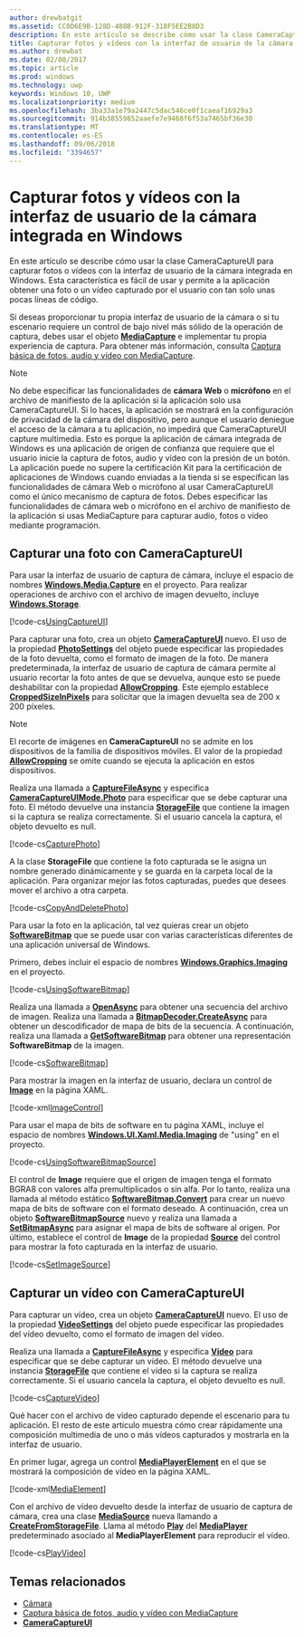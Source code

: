 ```yaml
---
author: drewbatgit
ms.assetid: CC0D6E9B-128D-488B-912F-318F5EE2B8D3
description: En este artículo se describe cómo usar la clase CameraCaptureUI para capturar fotos o vídeos con la interfaz de usuario de la cámara integrada en Windows.
title: Capturar fotos y vídeos con la interfaz de usuario de la cámara integrada en Windows
ms.author: drewbat
ms.date: 02/08/2017
ms.topic: article
ms.prod: windows
ms.technology: uwp
keywords: Windows 10, UWP
ms.localizationpriority: medium
ms.openlocfilehash: 3ba33a1e79a2447c5dac546ce0f1caeaf16929a3
ms.sourcegitcommit: 914b38559852aaefe7e9468f6f53a7465bf36e30
ms.translationtype: MT
ms.contentlocale: es-ES
ms.lasthandoff: 09/06/2018
ms.locfileid: "3394657"
---
```

# <a name="capture-photos-and-video-with-windows-built-in-camera-ui"></a>Capturar fotos y vídeos con la interfaz de usuario de la cámara integrada en Windows



En este artículo se describe cómo usar la clase CameraCaptureUI para capturar fotos o vídeos con la interfaz de usuario de la cámara integrada en Windows. Esta característica es fácil de usar y permite a la aplicación obtener una foto o un vídeo capturado por el usuario con tan solo unas pocas líneas de código.

Si deseas proporcionar tu propia interfaz de usuario de la cámara o si tu escenario requiere un control de bajo nivel más sólido de la operación de captura, debes usar el objeto [**MediaCapture**](https://msdn.microsoft.com/library/windows/apps/br241124) e implementar tu propia experiencia de captura. Para obtener más información, consulta [Captura básica de fotos, audio y vídeo con MediaCapture](basic-photo-video-and-audio-capture-with-MediaCapture.md).

> [!NOTE]
> No debe especificar las funcionalidades de **cámara Web** o **micrófono** en el archivo de manifiesto de la aplicación si la aplicación solo usa CameraCaptureUI. Si lo haces, la aplicación se mostrará en la configuración de privacidad de la cámara del dispositivo, pero aunque el usuario deniegue el acceso de la cámara a tu aplicación, no impedirá que CameraCaptureUI capture multimedia. Esto es porque la aplicación de cámara integrada de Windows es una aplicación de origen de confianza que requiere que el usuario inicie la captura de fotos, audio y vídeo con la presión de un botón. La aplicación puede no supere la certificación Kit para la certificación de aplicaciones de Windows cuando enviadas a la tienda si se especifican las funcionalidades de cámara Web o micrófono al usar CameraCaptureUI como el único mecanismo de captura de fotos.
> Debes especificar las funcionalidades de cámara web o micrófono en el archivo de manifiesto de la aplicación si usas MediaCapture para capturar audio, fotos o vídeo mediante programación.

## <a name="capture-a-photo-with-cameracaptureui"></a>Capturar una foto con CameraCaptureUI

Para usar la interfaz de usuario de captura de cámara, incluye el espacio de nombres [**Windows.Media.Capture**](https://msdn.microsoft.com/library/windows/apps/br226738) en el proyecto. Para realizar operaciones de archivo con el archivo de imagen devuelto, incluye [**Windows.Storage**](https://msdn.microsoft.com/library/windows/apps/br227346).

[!code-cs[UsingCaptureUI](./code/CameraCaptureUIWin10/cs/MainPage.xaml.cs#SnippetUsingCaptureUI)]

Para capturar una foto, crea un objeto [**CameraCaptureUI**](https://msdn.microsoft.com/library/windows/apps/br241030) nuevo. El uso de la propiedad [**PhotoSettings**](https://msdn.microsoft.com/library/windows/apps/br241058) del objeto puede especificar las propiedades de la foto devuelta, como el formato de imagen de la foto. De manera predeterminada, la interfaz de usuario de captura de cámara permite al usuario recortar la foto antes de que se devuelva, aunque esto se puede deshabilitar con la propiedad [**AllowCropping**](https://msdn.microsoft.com/library/windows/apps/br241042). Este ejemplo establece [**CroppedSizeInPixels**](https://msdn.microsoft.com/library/windows/apps/br241044) para solicitar que la imagen devuelta sea de 200 x 200 píxeles.

> [!NOTE]
> El recorte de imágenes en **CameraCaptureUI** no se admite en los dispositivos de la familia de dispositivos móviles. El valor de la propiedad [**AllowCropping**](https://msdn.microsoft.com/library/windows/apps/br241042) se omite cuando se ejecuta la aplicación en estos dispositivos.

Realiza una llamada a [**CaptureFileAsync**](https://msdn.microsoft.com/library/windows/apps/br241057) y especifica [**CameraCaptureUIMode.Photo**](https://msdn.microsoft.com/library/windows/apps/br241040) para especificar que se debe capturar una foto. El método devuelve una instancia [**StorageFile**](https://msdn.microsoft.com/library/windows/apps/br227171) que contiene la imagen si la captura se realiza correctamente. Si el usuario cancela la captura, el objeto devuelto es null.

[!code-cs[CapturePhoto](./code/CameraCaptureUIWin10/cs/MainPage.xaml.cs#SnippetCapturePhoto)]

A la clase **StorageFile** que contiene la foto capturada se le asigna un nombre generado dinámicamente y se guarda en la carpeta local de la aplicación. Para organizar mejor las fotos capturadas, puedes que desees mover el archivo a otra carpeta.

[!code-cs[CopyAndDeletePhoto](./code/CameraCaptureUIWin10/cs/MainPage.xaml.cs#SnippetCopyAndDeletePhoto)]

Para usar la foto en la aplicación, tal vez quieras crear un objeto [**SoftwareBitmap**](https://msdn.microsoft.com/library/windows/apps/dn887358) que se puede usar con varias características diferentes de una aplicación universal de Windows.

Primero, debes incluir el espacio de nombres [**Windows.Graphics.Imaging**](https://msdn.microsoft.com/library/windows/apps/br226400) en el proyecto.

[!code-cs[UsingSoftwareBitmap](./code/CameraCaptureUIWin10/cs/MainPage.xaml.cs#SnippetUsingSoftwareBitmap)]

Realiza una llamada a [**OpenAsync**](https://msdn.microsoft.com/library/windows/apps/br227116) para obtener una secuencia del archivo de imagen. Realiza una llamada a [**BitmapDecoder.CreateAsync**](https://msdn.microsoft.com/library/windows/apps/br226182) para obtener un descodificador de mapa de bits de la secuencia. A continuación, realiza una llamada a [**GetSoftwareBitmap**](https://msdn.microsoft.com/library/windows/apps/dn887332) para obtener una representación **SoftwareBitmap** de la imagen.

[!code-cs[SoftwareBitmap](./code/CameraCaptureUIWin10/cs/MainPage.xaml.cs#SnippetSoftwareBitmap)]

Para mostrar la imagen en la interfaz de usuario, declara un control de [**Image**](https://msdn.microsoft.com/library/windows/apps/br242752) en la página XAML.

[!code-xml[ImageControl](./code/CameraCaptureUIWin10/cs/MainPage.xaml#SnippetImageControl)]

Para usar el mapa de bits de software en tu página XAML, incluye el espacio de nombres [**Windows.UI.Xaml.Media.Imaging**](https://msdn.microsoft.com/library/windows/apps/br243258) de "using" en el proyecto.

[!code-cs[UsingSoftwareBitmapSource](./code/CameraCaptureUIWin10/cs/MainPage.xaml.cs#SnippetUsingSoftwareBitmapSource)]

El control de **Image** requiere que el origen de imagen tenga el formato BGRA8 con valores alfa premultiplicados o sin alfa. Por lo tanto, realiza una llamada al método estático [**SoftwareBitmap.Convert**](https://msdn.microsoft.com/library/windows/apps/dn887362) para crear un nuevo mapa de bits de software con el formato deseado. A continuación, crea un objeto [**SoftwareBitmapSource**](https://msdn.microsoft.com/library/windows/apps/dn997854) nuevo y realiza una llamada a [**SetBitmapAsync**](https://msdn.microsoft.com/library/windows/apps/dn997856) para asignar el mapa de bits de software al origen. Por último, establece el control de **Image** de la propiedad [**Source**](https://msdn.microsoft.com/library/windows/apps/br242760) del control para mostrar la foto capturada en la interfaz de usuario.

[!code-cs[SetImageSource](./code/CameraCaptureUIWin10/cs/MainPage.xaml.cs#SnippetSetImageSource)]

## <a name="capture-a-video-with-cameracaptureui"></a>Capturar un vídeo con CameraCaptureUI

Para capturar un vídeo, crea un objeto [**CameraCaptureUI**](https://msdn.microsoft.com/library/windows/apps/br241030) nuevo. El uso de la propiedad [**VideoSettings**](https://msdn.microsoft.com/library/windows/apps/br241059) del objeto puede especificar las propiedades del vídeo devuelto, como el formato de imagen del vídeo.

Realiza una llamada a [**CaptureFileAsync**](https://msdn.microsoft.com/library/windows/apps/br241057) y especifica [**Video**](https://msdn.microsoft.com/library/windows/apps/br241059) para especificar que se debe capturar un vídeo. El método devuelve una instancia [**StorageFile**](https://msdn.microsoft.com/library/windows/apps/br227171) que contiene el vídeo si la captura se realiza correctamente. Si el usuario cancela la captura, el objeto devuelto es null.

[!code-cs[CaptureVideo](./code/CameraCaptureUIWin10/cs/MainPage.xaml.cs#SnippetCaptureVideo)]

Qué hacer con el archivo de vídeo capturado depende el escenario para tu aplicación. El resto de este artículo muestra cómo crear rápidamente una composición multimedia de uno o más vídeos capturados y mostrarla en la interfaz de usuario.

En primer lugar, agrega un control [**MediaPlayerElement**](https://docs.microsoft.com/uwp/api/Windows.UI.Xaml.Controls.MediaPlayerElement) en el que se mostrará la composición de vídeo en la página XAML.

[!code-xml[MediaElement](./code/CameraCaptureUIWin10/cs/MainPage.xaml#SnippetMediaElement)]


Con el archivo de vídeo devuelto desde la interfaz de usuario de captura de cámara, crea una clase [**MediaSource**](https://docs.microsoft.com/uwp/api/windows.media.core.mediasource) nueva llamando a **[CreateFromStorageFile](https://docs.microsoft.com/uwp/api/windows.media.core.mediasource.createfromstoragefile)**. Llama al método **[Play](https://docs.microsoft.com/uwp/api/windows.media.playback.mediaplayer.Play)** del **[MediaPlayer](https://docs.microsoft.com/uwp/api/windows.media.playback.mediaplayer)** predeterminado asociado al **MediaPlayerElement** para reproducir el vídeo.

[!code-cs[PlayVideo](./code/CameraCaptureUIWin10/cs/MainPage.xaml.cs#SnippetPlayVideo)]
 

## <a name="related-topics"></a>Temas relacionados

* [Cámara](camera.md)
* [Captura básica de fotos, audio y vídeo con MediaCapture](basic-photo-video-and-audio-capture-with-MediaCapture.md)
* [**CameraCaptureUI**](https://msdn.microsoft.com/library/windows/apps/br241030) 
 

 




